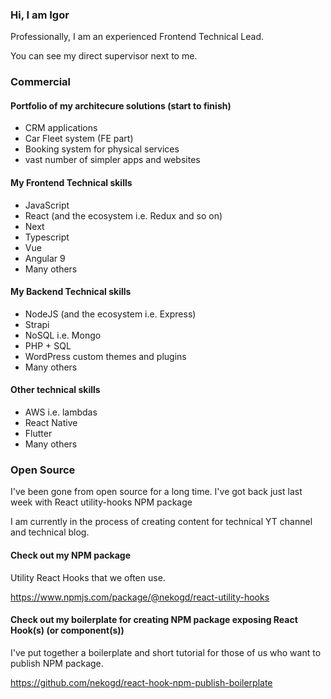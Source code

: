 ### Hi, I am Igor

Professionally, I am an experienced Frontend Technical Lead.

You can see my direct supervisor next to me.

### Commercial

#### Portfolio of my architecure solutions (start to finish)

 * CRM applications
 * Car Fleet system (FE part)
 * Booking system for physical services
 * vast number of simpler apps and websites

#### My Frontend Technical skills

 * JavaScript
 * React (and the ecosystem i.e. Redux and so on) 
 * Next 
 * Typescript
 * Vue
 * Angular 9
 * Many others 

#### My Backend Technical skills

 * NodeJS (and the ecosystem i.e. Express) 
 * Strapi
 * NoSQL i.e. Mongo
 * PHP + SQL
 * WordPress custom themes and plugins
 * Many others

#### Other technical skills

 * AWS i.e. lambdas 
 * React Native
 * Flutter
 * Many others 
  

### Open Source 

I've been gone from open source for a long time. 
I've got back just last week with React utility-hooks NPM package 

I am currently in the process of creating content for technical YT channel and technical blog. 

#### Check out my NPM package

Utility React Hooks that we often use.

https://www.npmjs.com/package/@nekogd/react-utility-hooks

#### Check out my boilerplate for creating NPM package exposing React Hook(s) (or component(s))

I've put together a boilerplate and short tutorial for those of us who want to publish NPM package.

https://github.com/nekogd/react-hook-npm-publish-boilerplate  
